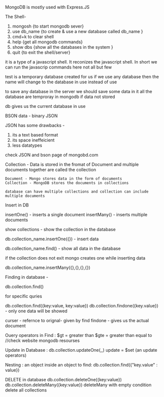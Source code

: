 MongoDB is mostly used with Express.JS

The Shell-

1. mongosh {to start mongodb sever}
2. use db_name {to create & use a new database called db_name }
3. cmd+k to clear shell
4. help {get all mongodb commands}
5. show dbs {show all the databases in the system }
6. quit {to exit the shell/server}

it is a type of a javascript shell. It reconizes the javascript shell. In short we can run the javascrip commands here not all but few

test is a temporary database created for us
if we use any database then the name will change to the database in use instead of use

to save any database in the server we should save some data in it all the database are temproray in mongodb if data not stored

db gives us the current database in use

BSON data - binary JSON

JSON has some drawbacks -

1. its a text based format
2. its space ineffeicient
3. less datatypes

check JSON and bson page of mongobd.com

Collection -
Data is stored in the fromat of Document
and multiple documents together are called the collection

    Document - Mongo stores data in the form of documents
    Collection - MongoDB stores the documents in collections

    database can have multiple collections and collection can include multiple documents

Insert in DB

insertOne() - inserts a single document
insertMany() - inserts multiple documents

show collections - show the collection in the database

db.collection_name.insertOne({}) - insert data

db.collection_name.find() - show all data in the database

if the collection does not exit mongo creates one while inserting data

db.collection_name.insertMany({},{},{},{})

Finding in database -

db.collection.find()

for specific quries

db.collection.find({key:value, key:value})
db.collection.findone({key.value}) - only one data will be showed

curser - refernce to orignal- given by find
findone - gives us the actual document

Ouery operators in Find :
$gt = greater than
$gte = greater than equal to
//check website mongodb resourses

Update in Database :
db.collection.updateOne(<filter>,<update>,<optons>)
update = $set (an update operators)

Nesting : an object inside an object
to find:
db.collection.find({"key.value" : value})

DELETE in database
db.collection.deleteOne({key:value})
db.collection.deleteMany({key:value})
deleteMany with empty condition delete all collections
